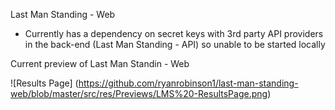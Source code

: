 Last Man Standing - Web

* Currently has a dependency on secret keys with 3rd party API providers in the back-end (Last Man Standing - API) so unable to be started locally 

Current preview of Last Man Standin - Web

![Results Page]
(https://github.com/ryanrobinson1/last-man-standing-web/blob/master/src/res/Previews/LMS%20-ResultsPage.png)
